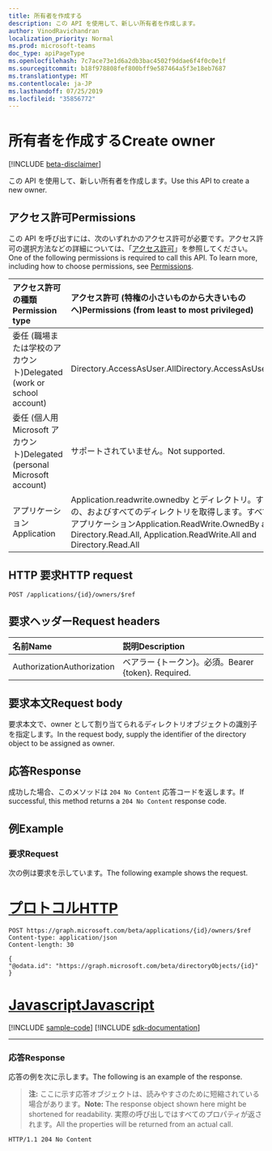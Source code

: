 ```yaml
---
title: 所有者を作成する
description: この API を使用して、新しい所有者を作成します。
author: VinodRavichandran
localization_priority: Normal
ms.prod: microsoft-teams
doc_type: apiPageType
ms.openlocfilehash: 7c7ace73e1d6a2db3bac4502f9ddae6f4f0c0e1f
ms.sourcegitcommit: b18f978808fef800bff9e587464a5f3e18eb7687
ms.translationtype: MT
ms.contentlocale: ja-JP
ms.lasthandoff: 07/25/2019
ms.locfileid: "35856772"
---
```

# <a name="create-owner"></a><span data-ttu-id="96df1-103">所有者を作成する</span><span class="sxs-lookup"><span data-stu-id="96df1-103">Create owner</span></span>

[!INCLUDE [beta-disclaimer](../../includes/beta-disclaimer.md)]

<span data-ttu-id="96df1-104">この API を使用して、新しい所有者を作成します。</span><span class="sxs-lookup"><span data-stu-id="96df1-104">Use this API to create a new owner.</span></span>

## <a name="permissions"></a><span data-ttu-id="96df1-105">アクセス許可</span><span class="sxs-lookup"><span data-stu-id="96df1-105">Permissions</span></span>
<span data-ttu-id="96df1-p101">この API を呼び出すには、次のいずれかのアクセス許可が必要です。アクセス許可の選択方法などの詳細については、「[アクセス許可](/graph/permissions-reference)」を参照してください。</span><span class="sxs-lookup"><span data-stu-id="96df1-p101">One of the following permissions is required to call this API. To learn more, including how to choose permissions, see [Permissions](/graph/permissions-reference).</span></span>

|<span data-ttu-id="96df1-108">アクセス許可の種類</span><span class="sxs-lookup"><span data-stu-id="96df1-108">Permission type</span></span>      | <span data-ttu-id="96df1-109">アクセス許可 (特権の小さいものから大きいものへ)</span><span class="sxs-lookup"><span data-stu-id="96df1-109">Permissions (from least to most privileged)</span></span>              |
|:--------------------|:---------------------------------------------------------|
|<span data-ttu-id="96df1-110">委任 (職場または学校のアカウント)</span><span class="sxs-lookup"><span data-stu-id="96df1-110">Delegated (work or school account)</span></span> |  <span data-ttu-id="96df1-111">Directory.AccessAsUser.All</span><span class="sxs-lookup"><span data-stu-id="96df1-111">Directory.AccessAsUser.All</span></span>    |
|<span data-ttu-id="96df1-112">委任 (個人用 Microsoft アカウント)</span><span class="sxs-lookup"><span data-stu-id="96df1-112">Delegated (personal Microsoft account)</span></span> | <span data-ttu-id="96df1-113">サポートされていません。</span><span class="sxs-lookup"><span data-stu-id="96df1-113">Not supported.</span></span>    |
|<span data-ttu-id="96df1-114">アプリケーション</span><span class="sxs-lookup"><span data-stu-id="96df1-114">Application</span></span> | <span data-ttu-id="96df1-115">Application.readwrite.ownedby とディレクトリ。すべての、およびすべてのディレクトリを取得します。すべてのアプリケーション</span><span class="sxs-lookup"><span data-stu-id="96df1-115">Application.ReadWrite.OwnedBy and Directory.Read.All, Application.ReadWrite.All and Directory.Read.All</span></span> |

## <a name="http-request"></a><span data-ttu-id="96df1-116">HTTP 要求</span><span class="sxs-lookup"><span data-stu-id="96df1-116">HTTP request</span></span>
<!-- { "blockType": "ignored" } -->
```http
POST /applications/{id}/owners/$ref

```
## <a name="request-headers"></a><span data-ttu-id="96df1-117">要求ヘッダー</span><span class="sxs-lookup"><span data-stu-id="96df1-117">Request headers</span></span>
| <span data-ttu-id="96df1-118">名前</span><span class="sxs-lookup"><span data-stu-id="96df1-118">Name</span></span> | <span data-ttu-id="96df1-119">説明</span><span class="sxs-lookup"><span data-stu-id="96df1-119">Description</span></span>|
|:---- |:---------- |
| <span data-ttu-id="96df1-120">Authorization</span><span class="sxs-lookup"><span data-stu-id="96df1-120">Authorization</span></span> | <span data-ttu-id="96df1-p102">ベアラー {トークン}。必須。</span><span class="sxs-lookup"><span data-stu-id="96df1-p102">Bearer {token}. Required.</span></span>  |

## <a name="request-body"></a><span data-ttu-id="96df1-123">要求本文</span><span class="sxs-lookup"><span data-stu-id="96df1-123">Request body</span></span>
<span data-ttu-id="96df1-124">要求本文で、owner として割り当てられるディレクトリオブジェクトの識別子を指定します。</span><span class="sxs-lookup"><span data-stu-id="96df1-124">In the request body, supply the identifier of the directory object to be assigned as owner.</span></span>

## <a name="response"></a><span data-ttu-id="96df1-125">応答</span><span class="sxs-lookup"><span data-stu-id="96df1-125">Response</span></span>

<span data-ttu-id="96df1-126">成功した場合、このメソッドは `204 No Content` 応答コードを返します。</span><span class="sxs-lookup"><span data-stu-id="96df1-126">If successful, this method returns a `204 No Content` response code.</span></span>

## <a name="example"></a><span data-ttu-id="96df1-127">例</span><span class="sxs-lookup"><span data-stu-id="96df1-127">Example</span></span>
### <a name="request"></a><span data-ttu-id="96df1-128">要求</span><span class="sxs-lookup"><span data-stu-id="96df1-128">Request</span></span>
<span data-ttu-id="96df1-129">次の例は要求を示しています。</span><span class="sxs-lookup"><span data-stu-id="96df1-129">The following example shows the request.</span></span>

# <a name="httptabhttp"></a>[<span data-ttu-id="96df1-130">プロトコル</span><span class="sxs-lookup"><span data-stu-id="96df1-130">HTTP</span></span>](#tab/http)
<!-- {
  "blockType": "request",
  "name": "create_directoryobject_from_application"
}-->
```http
POST https://graph.microsoft.com/beta/applications/{id}/owners/$ref
Content-type: application/json
Content-length: 30

{
"@odata.id": "https://graph.microsoft.com/beta/directoryObjects/{id}"
}

```
# <a name="javascripttabjavascript"></a>[<span data-ttu-id="96df1-131">Javascript</span><span class="sxs-lookup"><span data-stu-id="96df1-131">Javascript</span></span>](#tab/javascript)
[!INCLUDE [sample-code](../includes/snippets/javascript/create-directoryobject-from-application-javascript-snippets.md)]
[!INCLUDE [sdk-documentation](../includes/snippets/snippets-sdk-documentation-link.md)]

---

### <a name="response"></a><span data-ttu-id="96df1-132">応答</span><span class="sxs-lookup"><span data-stu-id="96df1-132">Response</span></span>

<span data-ttu-id="96df1-133">応答の例を次に示します。</span><span class="sxs-lookup"><span data-stu-id="96df1-133">The following is an example of the response.</span></span>

><span data-ttu-id="96df1-134">**注:** ここに示す応答オブジェクトは、読みやすさのために短縮されている場合があります。</span><span class="sxs-lookup"><span data-stu-id="96df1-134">**Note:** The response object shown here might be shortened for readability.</span></span> <span data-ttu-id="96df1-135">実際の呼び出しではすべてのプロパティが返されます。</span><span class="sxs-lookup"><span data-stu-id="96df1-135">All the properties will be returned from an actual call.</span></span>

<!-- {
  "blockType": "response",
  "truncated": true,
  "@odata.type": "microsoft.graph.directoryObject"
} -->
```http
HTTP/1.1 204 No Content
```

<!-- uuid: 8fcb5dbc-d5aa-4681-8e31-b001d5168d79
2015-10-25 14:57:30 UTC -->
<!--
{
  "type": "#page.annotation",
  "description": "Create owner",
  "keywords": "",
  "section": "documentation",
  "tocPath": "",
  "suppressions": [
  ]
}
-->
